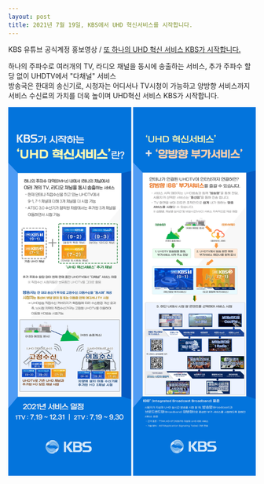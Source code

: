```yaml
---
layout: post
title: 2021년 7월 19일, KBS에서 UHD 혁신서비스를 시작합니다.
---
```


KBS 유튜브 공식계정 홍보영상 / [또 하나의 UHD 혁신 서비스 KBS가 시작합니다.](https://youtu.be/OE92X3yupd0)

하나의 주파수로 여러개의 TV, 라디오 채널을 동시에 송출하는 서비스,
추가 주파수 할당 없이 UHDTV에서 "다채널" 서비스  
방송국은 한대의 송신기로, 시청자는 어디서나 TV시청이 가능하고 양방향 서비스까지 
서비스 수신료의 가치를 더욱 높이며 UHD혁신 서비스 KBS가 시작합니다.


![그림](/images/UHD_MMS_MOBILE.jpg)
